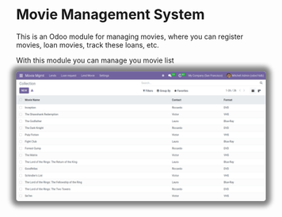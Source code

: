 # Movie Management System
This is an Odoo module for managing movies, where you can register movies, loan movies, track these loans, etc.

With this module you can manage you movie list

<img src="/screenshots/1.png" style="border-radius: 5px; box-shadow: 0px 0px 10px 10px grey;" width="550">